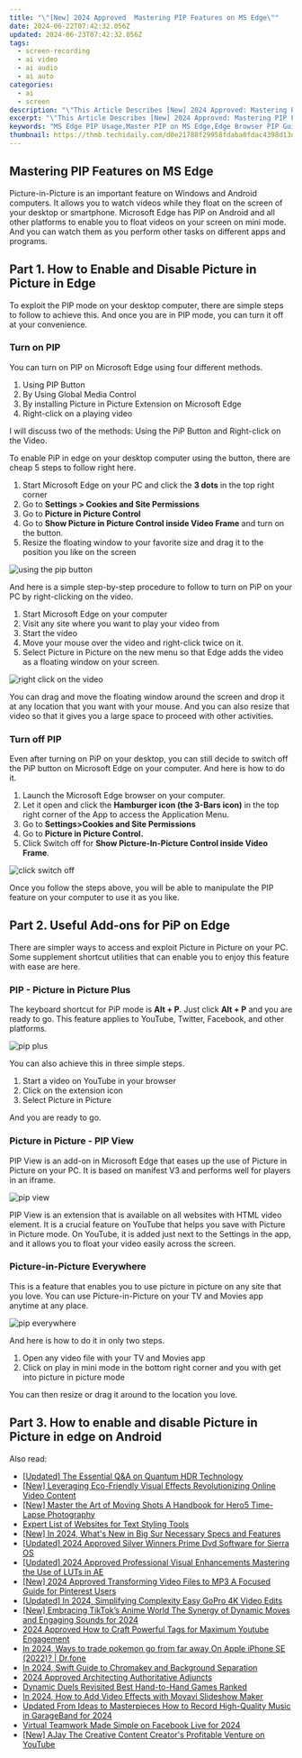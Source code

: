 ```yaml
---
title: "\"[New] 2024 Approved  Mastering PIP Features on MS Edge\""
date: 2024-06-22T07:42:32.056Z
updated: 2024-06-23T07:42:32.056Z
tags: 
  - screen-recording
  - ai video
  - ai audio
  - ai auto
categories: 
  - ai
  - screen
description: "\"This Article Describes [New] 2024 Approved: Mastering PIP Features on MS Edge\""
excerpt: "\"This Article Describes [New] 2024 Approved: Mastering PIP Features on MS Edge\""
keywords: "MS Edge PIP Usage,Master PIP on MS Edge,Edge Browser PIP Guide,Learning PIP in Edge,Advanced PIP Techniques Edge,Enhancing Edge with PIP,Optimizing PIP Features Edge"
thumbnail: https://thmb.techidaily.com/d0e21788f29958fdaba0fdac4398d13da9177082545009c2bddd22992fae44fc.jpg
---
```


## Mastering PIP Features on MS Edge

Picture-in-Picture is an important feature on Windows and Android computers. It allows you to watch videos while they float on the screen of your desktop or smartphone. Microsoft Edge has PIP on Android and all other platforms to enable you to float videos on your screen on mini mode. And you can watch them as you perform other tasks on different apps and programs.

## Part 1\. How to Enable and Disable Picture in Picture in Edge

To exploit the PIP mode on your desktop computer, there are simple steps to follow to achieve this. And once you are in PIP mode, you can turn it off at your convenience.

### Turn on PIP

You can turn on PIP on Microsoft Edge using four different methods.

1. Using PIP Button
2. By Using Global Media Control
3. By installing Picture in Picture Extension on Microsoft Edge
4. Right-click on a playing video

I will discuss two of the methods: Using the PiP Button and Right-click on the Video.

To enable PiP in edge on your desktop computer using the button, there are cheap 5 steps to follow right here.

1. Start Microsoft Edge on your PC and click the **3 dots** in the top right corner
2. Go to **Settings > Cookies and Site Permissions**
3. Go to **Picture in Picture Control**
4. Go to **Show Picture in Picture Control inside Video Frame** and turn on the button.
5. Resize the floating window to your favorite size and drag it to the position you like on the screen

![using the pip button](https://images.wondershare.com/filmora/article-images/2022/07/use-pip-on-microsoft-edge-1.jpg)

And here is a simple step-by-step procedure to follow to turn on PiP on your PC by right-clicking on the video.

1. Start Microsoft Edge on your computer
2. Visit any site where you want to play your video from
3. Start the video
4. Move your mouse over the video and right-click twice on it.
5. Select Picture in Picture on the new menu so that Edge adds the video as a floating window on your screen.

![right click on the video](https://images.wondershare.com/filmora/article-images/2022/07/use-pip-on-microsoft-edge-2.jpg)

You can drag and move the floating window around the screen and drop it at any location that you want with your mouse. And you can also resize that video so that it gives you a large space to proceed with other activities.

### Turn off PIP

Even after turning on PiP on your desktop, you can still decide to switch off the PiP button on Microsoft Edge on your computer. And here is how to do it.

1. Launch the Microsoft Edge browser on your computer.
2. Let it open and click the **Hamburger icon (the 3-Bars icon)** in the top right corner of the App to access the Application Menu.
3. Go to **Settings>Cookies and Site Permissions**
4. Go to **Picture in Picture Control.**
5. Click Switch off for **Show Picture-In-Picture Control inside Video Frame**.

![click switch off](https://images.wondershare.com/filmora/article-images/2022/07/use-pip-on-microsoft-edge-3.jpg)

Once you follow the steps above, you will be able to manipulate the PIP feature on your computer to use it as you like.

## Part 2\. Useful Add-ons for PiP on Edge

There are simpler ways to access and exploit Picture in Picture on your PC. Some supplement shortcut utilities that can enable you to enjoy this feature with ease are here.

### PIP - Picture in Picture Plus

The keyboard shortcut for PiP mode is **Alt + P**. Just click **Alt + P** and you are ready to go. This feature applies to YouTube, Twitter, Facebook, and other platforms.

![pip plus](https://images.wondershare.com/filmora/article-images/2022/07/use-pip-on-microsoft-edge-4.jpg)

You can also achieve this in three simple steps.

1. Start a video on YouTube in your browser
2. Click on the extension icon
3. Select Picture in Picture

And you are ready to go.

### Picture in Picture - PIP View

PIP View is an add-on in Microsoft Edge that eases up the use of Picture in Picture on your PC. It is based on manifest V3 and performs well for players in an iframe.

![pip view](https://images.wondershare.com/filmora/article-images/2022/07/use-pip-on-microsoft-edge-5.jpg)

PIP View is an extension that is available on all websites with HTML video element. It is a crucial feature on YouTube that helps you save with Picture in Picture mode. On YouTube, it is added just next to the Settings in the app, and it allows you to float your video easily across the screen.

### Picture-in-Picture Everywhere

This is a feature that enables you to use picture in picture on any site that you love. You can use Picture-in-Picture on your TV and Movies app anytime at any place.

![pip everywhere](https://images.wondershare.com/filmora/article-images/2022/07/use-pip-on-microsoft-edge-6.jpg)

And here is how to do it in only two steps.

1. Open any video file with your TV and Movies app
2. Click on play in mini mode in the bottom right corner and you with get into picture in picture mode

You can then resize or drag it around to the location you love.

## Part 3\. How to enable and disable Picture in Picture in edge on Android


<ins class="adsbygoogle"
     style="display:block"
     data-ad-format="autorelaxed"
     data-ad-client="ca-pub-7571918770474297"
     data-ad-slot="1223367746"></ins>



<ins class="adsbygoogle"
     style="display:block"
     data-ad-client="ca-pub-7571918770474297"
     data-ad-slot="8358498916"
     data-ad-format="auto"
     data-full-width-responsive="true"></ins>


<span class="atpl-alsoreadstyle">Also read:</span>
<div><ul>
<li><a href="https://fox-friendly.techidaily.com/updated-the-essential-qanda-on-quantum-hdr-technology/"><u>[Updated] The Essential Q&A on Quantum HDR Technology</u></a></li>
<li><a href="https://fox-friendly.techidaily.com/new-leveraging-eco-friendly-visual-effects-revolutionizing-online-video-content/"><u>[New] Leveraging Eco-Friendly Visual Effects  Revolutionizing Online Video Content</u></a></li>
<li><a href="https://fox-friendly.techidaily.com/new-master-the-art-of-moving-shots-a-handbook-for-hero5-time-lapse-photography/"><u>[New] Master the Art of Moving Shots  A Handbook for Hero5 Time-Lapse Photography</u></a></li>
<li><a href="https://fox-friendly.techidaily.com/expert-list-of-websites-for-text-styling-tools/"><u>Expert List of Websites for Text Styling Tools</u></a></li>
<li><a href="https://fox-friendly.techidaily.com/new-in-2024-whats-new-in-big-sur-necessary-specs-and-features/"><u>[New] In 2024, What's New in Big Sur  Necessary Specs and Features</u></a></li>
<li><a href="https://fox-friendly.techidaily.com/updated-2024-approved-silver-winners-prime-dvd-software-for-sierra-os/"><u>[Updated] 2024 Approved  Silver Winners  Prime Dvd Software for Sierra OS</u></a></li>
<li><a href="https://fox-friendly.techidaily.com/updated-2024-approved-professional-visual-enhancements-mastering-the-use-of-luts-in-ae/"><u>[Updated] 2024 Approved  Professional Visual Enhancements  Mastering the Use of LUTs in AE</u></a></li>
<li><a href="https://fox-friendly.techidaily.com/new-2024-approved-transforming-video-files-to-mp3-a-focused-guide-for-pinterest-users/"><u>[New] 2024 Approved  Transforming Video Files to MP3  A Focused Guide for Pinterest Users</u></a></li>
<li><a href="https://fox-friendly.techidaily.com/updated-in-2024-simplifying-complexity-easy-gopro-4k-video-edits/"><u>[Updated] In 2024, Simplifying Complexity  Easy GoPro 4K Video Edits</u></a></li>
<li><a href="https://tiktok-clips.techidaily.com/new-embracing-tiktoks-anime-world-the-synergy-of-dynamic-moves-and-engaging-sounds-for-2024/"><u>[New] Embracing TikTok’s Anime World  The Synergy of Dynamic Moves and Engaging Sounds for 2024</u></a></li>
<li><a href="https://youtube-lab.techidaily.com/approved-how-to-craft-powerful-tags-for-maximum-youtube-engagement/"><u>2024 Approved  How to Craft Powerful Tags for Maximum Youtube Engagement</u></a></li>
<li><a href="https://ios-pokemon-go.techidaily.com/in-2024-ways-to-trade-pokemon-go-from-far-away-on-apple-iphone-se-2022-drfone-by-drfone-virtual-ios/"><u>In 2024, Ways to trade pokemon go from far away On Apple iPhone SE (2022)? | Dr.fone</u></a></li>
<li><a href="https://youtube-stream.techidaily.com/in-2024-swift-guide-to-chromakey-and-background-separation/"><u>In 2024, Swift Guide to Chromakey and Background Separation</u></a></li>
<li><a href="https://youtube-videos.techidaily.com/2024-approved-architecting-authoritative-adjuncts/"><u>2024 Approved  Architecting Authoritative Adjuncts</u></a></li>
<li><a href="https://visual-screen-recording.techidaily.com/dynamic-duels-revisited-best-hand-to-hand-games-ranked/"><u>Dynamic Duels Revisited  Best Hand-to-Hand Games Ranked</u></a></li>
<li><a href="https://ai-editing-video.techidaily.com/in-2024-how-to-add-video-effects-with-movavi-slideshow-maker/"><u>In 2024, How to Add Video Effects with Movavi Slideshow Maker</u></a></li>
<li><a href="https://sound-optimizing.techidaily.com/updated-from-ideas-to-masterpieces-how-to-record-high-quality-music-in-garageband-for-2024/"><u>Updated From Ideas to Masterpieces How to Record High-Quality Music in GarageBand for 2024</u></a></li>
<li><a href="https://facebook-videos.techidaily.com/virtual-teamwork-made-simple-on-facebook-live-for-2024/"><u>Virtual Teamwork Made Simple on Facebook Live for 2024</u></a></li>
<li><a href="https://youtube-clips.techidaily.com/new-ajay-the-creative-content-creators-profitable-venture-on-youtube/"><u>[New] AJay  The Creative Content Creator's Profitable Venture on YouTube</u></a></li>
</ul></div>
